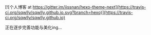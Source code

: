 
[![个人博客 at https://gitter.im/iissnan/hexo-theme-next](https://travis-ci.org/sqwlly/sqwlly.github.io.svg?branch=hexo)](https://travis-ci.org/sqwlly/sqwlly.github.io)

正在逐步完善功能与美化ing...
